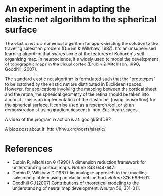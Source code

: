 # An experiment in adapting the elastic net algorithm to the spherical surface

The elastic net is a numerical algorithm for approximating the solution to the traveling salesman problem (Durbin & Willshaw, 1987). It's an unsupervised learning algorithm that shares some of the features of Kohonen's self-organizing map. In neuroscience, it's widely used to model the development of topographic maps in the visual cortex (Drubin & Mitchison, 1990; Goodhill, 2007).

The standard elastic net algorithm is formulated such that the "prototypes" to be matched by the elastic net are distributed in Euclidean spaces. However, for applications involving the mapping between the cortical sheet and the retina, the spherical geometry of the retina should be taken into account. This is an implementation of the elastic net (using Tensorflow) for the spherical surface. It can be used as a research tool, or as an demonstration of using gradient descent in non-Euclidean spaces.

A video of the program in action is at: goo.gl/5t4DBR

A blog post about it: http://hhyu.org/posts/elastic/

# References
- Durbin R, Mitchison G (1990) A dimension reduction framework for understanding cortical maps. _Nature_ 343 644-647.
- Durbin R, Willshaw D (1987) An analogue approach to the travelling salesman problem using an elastic net method. _Nature_ 326 689-691.
- Goodhill GJ (2007) Contributions of theoretical modeling to the understanding of neural map development. _Neuron_ 56, 301-311.
